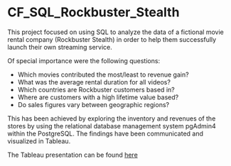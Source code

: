 # CF_SQL_Rockbuster_Stealth
This project focused on using SQL to analyze the data of a fictional movie rental company (Rockbuster Stealth) in order to help them successfully launch their own streaming service. 

Of special importance were the following questions:
- Which movies contributed the most/least to revenue gain?
- What was the average rental duration for all videos?
- Which countries are Rockbuster customers based in?
- Where are customers with a high lifetime value based?
- Do sales figures vary between geographic regions?

This has been achieved by exploring the inventory and revenues of the stores by using the relational database management system pgAdmin4 within the PostgreSQL. The findings have been communicated and visualized in Tableau. 

The Tableau presentation can be found [here](https://public.tableau.com/app/profile/fardil/viz/RocbusterStealthDataAnalysisProject/RockbusterStealthDataAnalysisProject#1) 

